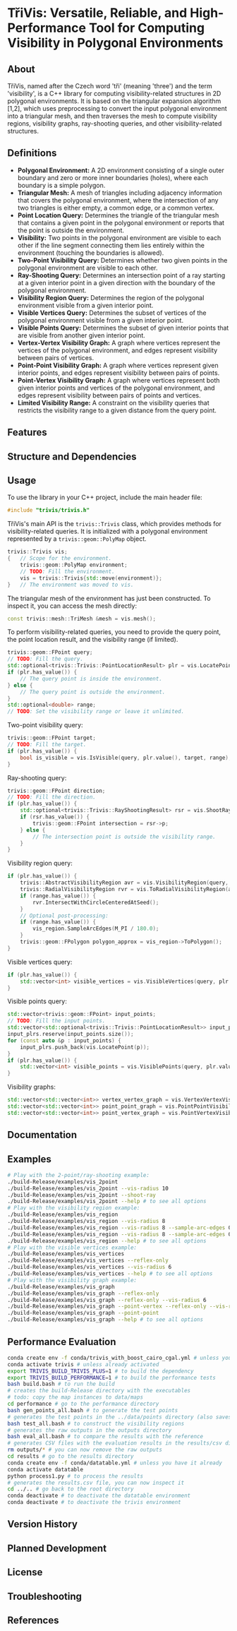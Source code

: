# TřiVis: Versatile, Reliable, and High-Performance Tool for Computing Visibility in Polygonal Environments

## About

TřiVis, named after the Czech word 'tři' (meaning 'three') and the term 'visibility', is a C++ library for computing visibility-related structures in 2D polygonal environments.
It is based on the triangular expansion algorithm [1,2], which uses preprocessing to convert the input polygonal environment into a triangular mesh, and then traverses the mesh to compute visibility regions, visibility graphs, ray-shooting queries, and other visibility-related structures.

## Definitions

- **Polygonal Environment:** A 2D environment consisting of a single outer boundary and zero or more inner boundaries (holes), where each boundary is a simple polygon.
- **Triangular Mesh:** A mesh of triangles including adjacency information that covers the polygonal environment, where the intersection of any two triangles is either empty, a common edge, or a common vertex.
- **Point Location Query:** Determines the triangle of the triangular mesh that contains a given point in the polygonal environment or reports that the point is outside the environment.
- **Visibility:** Two points in the polygonal environment are visible to each other if the line segment connecting them lies entirely within the environment (touching the boundaries is allowed).
- **Two-Point Visibility Query:** Determines whether two given points in the polygonal environment are visible to each other.
- **Ray-Shooting Query:** Determines an intersection point of a ray starting at a given interior point in a given direction with the boundary of the polygonal environment.
- **Visibility Region Query:** Determines the region of the polygonal environment visible from a given interior point.
- **Visible Vertices Query:** Determines the subset of vertices of the polygonal environment visible from a given interior point.
- **Visible Points Query:** Determines the subset of given interior points that are visible from another given interior point.
- **Vertex-Vertex Visibility Graph:** A graph where vertices represent the vertices of the polygonal environment, and edges represent visibility between pairs of vertices.
- **Point-Point Visibility Graph:** A graph where vertices represent given interior points, and edges represent visibility between pairs of points.
- **Point-Vertex Visibility Graph:** A graph where vertices represent both given interior points and vertices of the polygonal environment, and edges represent visibility between pairs of points and vertices.
- **Limited Visibility Range:** A constraint on the visibility queries that restricts the visibility range to a given distance from the query point.

## Features

## Structure and Dependencies

## Usage

To use the library in your C++ project, include the main header file:
```C++
#include "trivis/trivis.h"
```
TřiVis's main API is the `trivis::Trivis` class, which provides methods for visibility-related queries.
It is initialized with a polygonal environment represented by a `trivis::geom::PolyMap` object.
```C++
trivis::Trivis vis;
{   // Scope for the environment.
    trivis::geom::PolyMap environment;
    // TODO: Fill the environment.
    vis = trivis::Trivis{std::move(environment)};
}   // The environment was moved to vis.
```
The triangular mesh of the environment has just been constructed.
To inspect it, you can access the mesh directly:
```C++
const trivis::mesh::TriMesh &mesh = vis.mesh();
```
To perform visibility-related queries, you need to provide the query point, the point location result, and the visibility range (if limited).
```C++
trivis::geom::FPoint query;
// TODO: Fill the query.
std::optional<trivis::Trivis::PointLocationResult> plr = vis.LocatePoint(query);
if (plr.has_value()) {
    // The query point is inside the environment.
} else {
    // The query point is outside the environment.
}
std::optional<double> range;
// TODO: Set the visibility range or leave it unlimited.
```
Two-point visibility query:
```C++
trivis::geom::FPoint target;
// TODO: Fill the target.
if (plr.has_value()) {
    bool is_visible = vis.IsVisible(query, plr.value(), target, range);
}
```
Ray-shooting query:
```C++
trivis::geom::FPoint direction;
// TODO: Fill the direction.
if (plr.has_value()) {
    std::optional<trivis::Trivis::RayShootingResult> rsr = vis.ShootRay(query, plr.value(), direction, range);
    if (rsr.has_value()) {
        trivis::geom::FPoint intersection = rsr->p;
    } else {
        // The intersection point is outside the visibility range.
    }
}
```
Visibility region query:
```C++
if (plr.has_value()) {
    trivis::AbstractVisibilityRegion avr = vis.VisibilityRegion(query, plr.value(), range);
    trivis::RadialVisibilityRegion rvr = vis.ToRadialVisibilityRegion(avr);
    if (range.has_value()) {
        rvr.IntersectWithCircleCenteredAtSeed();
    }
    // Optional post-processing:
    if (range.has_value()) {
        vis_region.SampleArcEdges(M_PI / 180.0);
    }
    trivis::geom::FPolygon polygon_approx = vis_region->ToPolygon();
}
```
Visible vertices query:
```C++
if (plr.has_value()) {
    std::vector<int> visible_vertices = vis.VisibleVertices(query, plr.value(), range);
}
```
Visible points query:
```C++
std::vector<trivis::geom::FPoint> input_points;
// TODO: Fill the input points.
std::vector<std::optional<trivis::Trivis::PointLocationResult>> input_plrs;
input_plrs.reserve(input_points.size());
for (const auto &p : input_points) {
    input_plrs.push_back(vis.LocatePoint(p));
}
if (plr.has_value()) {
    std::vector<int> visible_points = vis.VisiblePoints(query, plr.value(), input_points, input_plrs, range);
}
```
Visibility graphs:
```C++
std::vector<std::vector<int>> vertex_vertex_graph = vis.VertexVertexVisibilityGraph(range);
std::vector<std::vector<int>> point_point_graph = vis.PointPointVisibilityGraph(input_points, input_plrs, range);
std::vector<std::vector<int>> point_vertex_graph = vis.PointVertexVisibilityGraph(input_points, input_plrs, range);
```

## Documentation

## Examples

```bash
# Play with the 2-point/ray-shooting example:
./build-Release/examples/vis_2point 
./build-Release/examples/vis_2point --vis-radius 10
./build-Release/examples/vis_2point --shoot-ray
./build-Release/examples/vis_2point --help # to see all options
# Play with the visibility region example:
./build-Release/examples/vis_region
./build-Release/examples/vis_region --vis-radius 8
./build-Release/examples/vis_region --vis-radius 8 --sample-arc-edges 0.1
./build-Release/examples/vis_region --vis-radius 8 --sample-arc-edges 0.1 --to-polygon
./build-Release/examples/vis_region --help # to see all options
# Play with the visible vertices example:
./build-Release/examples/vis_vertices
./build-Release/examples/vis_vertices --reflex-only
./build-Release/examples/vis_vertices --vis-radius 6
./build-Release/examples/vis_vertices --help # to see all options
# Play with the visibility graph example:
./build-Release/examples/vis_graph
./build-Release/examples/vis_graph --reflex-only
./build-Release/examples/vis_graph --reflex-only --vis-radius 6
./build-Release/examples/vis_graph --point-vertex --reflex-only --vis-radius 6
./build-Release/examples/vis_graph --point-point
./build-Release/examples/vis_graph --help # to see all options
```

## Performance Evaluation

```bash
conda create env -f conda/trivis_with_boost_cairo_cgal.yml # unless you have it already
conda activate trivis # unless already activated
export TRIVIS_BUILD_TRIVIS_PLUS=1 # to build the dependency
export TRIVIS_BUILD_PERFORMANCE=1 # to build the performance tests
bash build.bash # to run the build
# creates the build-Release directory with the executables
# todo: copy the map instances to data/maps
cd performance # go to the performance directory
bash gen_points_all.bash # to generate the test points
# generates the test points in the ../data/points directory (also saves the CDT mesh for each map in the ../data/meshes directory)
bash test_all.bash # to construct the visibility regions
# generates the raw outputs in the outputs directory 
bash eval_all.bash # to compare the results with the reference
# generates CSV files with the evaluation results in the results/csv directory
rm outputs/* # you can now remove the raw outputs
cd results # go to the results directory
conda create env -f conda/datatable.yml # unless you have it already
conda activate datatable
python process1.py # to process the results
# generates the results.csv file, you can now inspect it
cd ../.. # go back to the root directory
conda deactivate # to deactivate the datatable environment
conda deactivate # to deactivate the trivis environment
```

## Version History

## Planned Development

## License

## Troubleshooting

## References

